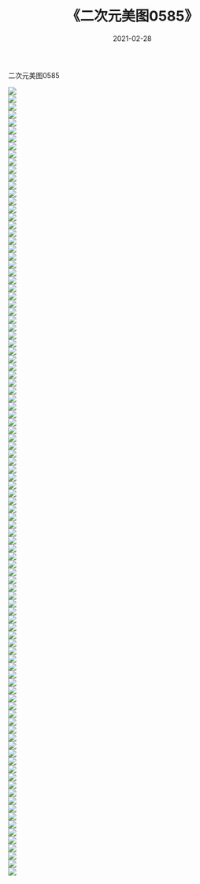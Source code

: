 ﻿---
layout: post
title:  《二次元美图0585》
date:   2021-02-28
img: http://imgx.orgx.ga/二次元/2021/二次元美图0585/000.jpg
categories: [美女, 清纯, 唯美]
---

二次元美图0585

 ![](http://imgx.orgx.ga/二次元/2021/二次元美图0585/001.png) <br>![](http://imgx.orgx.ga/二次元/2021/二次元美图0585/002.png) <br>![](http://imgx.orgx.ga/二次元/2021/二次元美图0585/003.png) <br>![](http://imgx.orgx.ga/二次元/2021/二次元美图0585/004.png) <br>![](http://imgx.orgx.ga/二次元/2021/二次元美图0585/005.png) <br>![](http://imgx.orgx.ga/二次元/2021/二次元美图0585/006.png) <br>![](http://imgx.orgx.ga/二次元/2021/二次元美图0585/007.png) <br>![](http://imgx.orgx.ga/二次元/2021/二次元美图0585/008.png) <br>![](http://imgx.orgx.ga/二次元/2021/二次元美图0585/009.png) <br>![](http://imgx.orgx.ga/二次元/2021/二次元美图0585/010.png) <br>![](http://imgx.orgx.ga/二次元/2021/二次元美图0585/011.png) <br>![](http://imgx.orgx.ga/二次元/2021/二次元美图0585/012.png) <br>![](http://imgx.orgx.ga/二次元/2021/二次元美图0585/013.png) <br>![](http://imgx.orgx.ga/二次元/2021/二次元美图0585/014.png) <br>![](http://imgx.orgx.ga/二次元/2021/二次元美图0585/015.png) <br>![](http://imgx.orgx.ga/二次元/2021/二次元美图0585/016.png) <br>![](http://imgx.orgx.ga/二次元/2021/二次元美图0585/017.png) <br>![](http://imgx.orgx.ga/二次元/2021/二次元美图0585/018.png) <br>![](http://imgx.orgx.ga/二次元/2021/二次元美图0585/019.png) <br>![](http://imgx.orgx.ga/二次元/2021/二次元美图0585/020.png) <br>![](http://imgx.orgx.ga/二次元/2021/二次元美图0585/021.png) <br>![](http://imgx.orgx.ga/二次元/2021/二次元美图0585/022.png) <br>![](http://imgx.orgx.ga/二次元/2021/二次元美图0585/023.png) <br>![](http://imgx.orgx.ga/二次元/2021/二次元美图0585/024.png) <br>![](http://imgx.orgx.ga/二次元/2021/二次元美图0585/025.png) <br>![](http://imgx.orgx.ga/二次元/2021/二次元美图0585/026.png) <br>![](http://imgx.orgx.ga/二次元/2021/二次元美图0585/027.png) <br>![](http://imgx.orgx.ga/二次元/2021/二次元美图0585/028.png) <br>![](http://imgx.orgx.ga/二次元/2021/二次元美图0585/029.png) <br>![](http://imgx.orgx.ga/二次元/2021/二次元美图0585/030.png) <br>![](http://imgx.orgx.ga/二次元/2021/二次元美图0585/031.png) <br>![](http://imgx.orgx.ga/二次元/2021/二次元美图0585/032.png) <br>![](http://imgx.orgx.ga/二次元/2021/二次元美图0585/033.png) <br>![](http://imgx.orgx.ga/二次元/2021/二次元美图0585/034.png) <br>![](http://imgx.orgx.ga/二次元/2021/二次元美图0585/035.png) <br>![](http://imgx.orgx.ga/二次元/2021/二次元美图0585/036.png) <br>![](http://imgx.orgx.ga/二次元/2021/二次元美图0585/037.png) <br>![](http://imgx.orgx.ga/二次元/2021/二次元美图0585/038.png) <br>![](http://imgx.orgx.ga/二次元/2021/二次元美图0585/039.png) <br>![](http://imgx.orgx.ga/二次元/2021/二次元美图0585/040.png) <br>![](http://imgx.orgx.ga/二次元/2021/二次元美图0585/041.png) <br>![](http://imgx.orgx.ga/二次元/2021/二次元美图0585/042.png) <br>![](http://imgx.orgx.ga/二次元/2021/二次元美图0585/043.png) <br>![](http://imgx.orgx.ga/二次元/2021/二次元美图0585/044.png) <br>![](http://imgx.orgx.ga/二次元/2021/二次元美图0585/045.png) <br>![](http://imgx.orgx.ga/二次元/2021/二次元美图0585/046.png) <br>![](http://imgx.orgx.ga/二次元/2021/二次元美图0585/047.png) <br>![](http://imgx.orgx.ga/二次元/2021/二次元美图0585/048.png) <br>![](http://imgx.orgx.ga/二次元/2021/二次元美图0585/049.png) <br>![](http://imgx.orgx.ga/二次元/2021/二次元美图0585/050.png) <br>![](http://imgx.orgx.ga/二次元/2021/二次元美图0585/051.png) <br>![](http://imgx.orgx.ga/二次元/2021/二次元美图0585/052.png) <br>![](http://imgx.orgx.ga/二次元/2021/二次元美图0585/053.png) <br>![](http://imgx.orgx.ga/二次元/2021/二次元美图0585/054.png) <br>![](http://imgx.orgx.ga/二次元/2021/二次元美图0585/055.png) <br>![](http://imgx.orgx.ga/二次元/2021/二次元美图0585/056.png) <br>![](http://imgx.orgx.ga/二次元/2021/二次元美图0585/057.png) <br>![](http://imgx.orgx.ga/二次元/2021/二次元美图0585/058.png) <br>![](http://imgx.orgx.ga/二次元/2021/二次元美图0585/059.png) <br>![](http://imgx.orgx.ga/二次元/2021/二次元美图0585/060.png) <br>![](http://imgx.orgx.ga/二次元/2021/二次元美图0585/061.png) <br>![](http://imgx.orgx.ga/二次元/2021/二次元美图0585/062.png) <br>![](http://imgx.orgx.ga/二次元/2021/二次元美图0585/063.png) <br>![](http://imgx.orgx.ga/二次元/2021/二次元美图0585/064.png) <br>![](http://imgx.orgx.ga/二次元/2021/二次元美图0585/065.png) <br>![](http://imgx.orgx.ga/二次元/2021/二次元美图0585/066.png) <br>![](http://imgx.orgx.ga/二次元/2021/二次元美图0585/067.png) <br>![](http://imgx.orgx.ga/二次元/2021/二次元美图0585/068.png) <br>![](http://imgx.orgx.ga/二次元/2021/二次元美图0585/069.png) <br>![](http://imgx.orgx.ga/二次元/2021/二次元美图0585/070.png) <br>![](http://imgx.orgx.ga/二次元/2021/二次元美图0585/071.png) <br>![](http://imgx.orgx.ga/二次元/2021/二次元美图0585/072.png) <br>![](http://imgx.orgx.ga/二次元/2021/二次元美图0585/073.png) <br>![](http://imgx.orgx.ga/二次元/2021/二次元美图0585/074.png) <br>![](http://imgx.orgx.ga/二次元/2021/二次元美图0585/075.png) <br>![](http://imgx.orgx.ga/二次元/2021/二次元美图0585/076.png) <br>![](http://imgx.orgx.ga/二次元/2021/二次元美图0585/077.png) <br>![](http://imgx.orgx.ga/二次元/2021/二次元美图0585/078.png) <br>![](http://imgx.orgx.ga/二次元/2021/二次元美图0585/079.png) <br>![](http://imgx.orgx.ga/二次元/2021/二次元美图0585/080.png) <br>![](http://imgx.orgx.ga/二次元/2021/二次元美图0585/081.png) <br>![](http://imgx.orgx.ga/二次元/2021/二次元美图0585/082.png) <br>![](http://imgx.orgx.ga/二次元/2021/二次元美图0585/083.png) <br>![](http://imgx.orgx.ga/二次元/2021/二次元美图0585/084.png) <br>![](http://imgx.orgx.ga/二次元/2021/二次元美图0585/085.png) <br>![](http://imgx.orgx.ga/二次元/2021/二次元美图0585/086.png) <br>![](http://imgx.orgx.ga/二次元/2021/二次元美图0585/087.png) <br>![](http://imgx.orgx.ga/二次元/2021/二次元美图0585/088.png) <br>![](http://imgx.orgx.ga/二次元/2021/二次元美图0585/089.png) <br>![](http://imgx.orgx.ga/二次元/2021/二次元美图0585/090.png) <br>![](http://imgx.orgx.ga/二次元/2021/二次元美图0585/091.png) <br>![](http://imgx.orgx.ga/二次元/2021/二次元美图0585/092.png) <br>![](http://imgx.orgx.ga/二次元/2021/二次元美图0585/093.png) <br>![](http://imgx.orgx.ga/二次元/2021/二次元美图0585/094.png) <br>![](http://imgx.orgx.ga/二次元/2021/二次元美图0585/095.png) <br>![](http://imgx.orgx.ga/二次元/2021/二次元美图0585/096.png) <br>![](http://imgx.orgx.ga/二次元/2021/二次元美图0585/097.png) <br>![](http://imgx.orgx.ga/二次元/2021/二次元美图0585/098.png) <br>![](http://imgx.orgx.ga/二次元/2021/二次元美图0585/099.png) <br>![](http://imgx.orgx.ga/二次元/2021/二次元美图0585/100.png) <br>